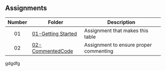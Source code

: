 ## Assignments

| Number | Folder | Description |
| :----: | ------ | ----------- |
| 01     |[ 01-Getting Started ](Assignments/)|Assignment that makes this table|
| 02     |[ 02-CommentedCode ](/Assignments/02-CommentedCode)|Assignment to ensure proper commenting|


gdgdfg
